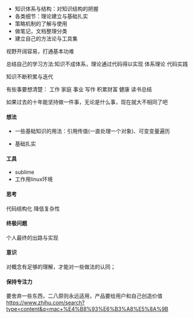 - 知识体系与结构：对知识结构的把握
- 各类细节：理论建立与基础扎实
- 策略机制的了解与使用
- 做笔记，文档整理分类
- 建立自己的方法论与工具集

视野开阔容易，打通基本功难

总结自己的学习方法:知识不成体系，理论通过代码得以实现
  体系理论
  代码实践

知识不断积累与迭代

有些事要想清楚：
工作
家庭
事业
写作
积累财富
健康
读书总结


如果过去的十年能坚持做一件事，无论是什么事，现在就大不相同了吧

#### 想法
- 一些基础知识的用法：引用传值(一直处理一个对象)、可变变量遍历

- 基础扎实

#### 工具
- sublime
- 工作用linux环境


#### 思考
代码结构化
降低复杂性

#### 终极问题
个人最终的出路与实现

#### 意识
对概念有足够的理解，才能对一些做法的认同；

#### 保持专注力
要舍弃一些东西，二八原则永远适用，产品要给用户和自己创造价值
https://www.zhihu.com/search?type=content&q=mac+%E4%B8%93%E6%B3%A8%E5%8A%9B
